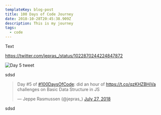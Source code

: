 ```yaml
---
templateKey: blog-post
title: 100 Days of Code Journey
date: 2018-10-28T20:45:38.909Z
description: This is my journey
tags:
  - code
---
```

Text

https://twitter.com/jepras_/status/1022870244224847872

![Day 5 tweet](/img/day5tweet.png)

sdsd

<blockquote class="twitter-tweet" data-lang="en"><p lang="en" dir="ltr">Day #5 of <a href="https://twitter.com/hashtag/100DaysOfCode?src=hash&amp;ref_src=twsrc%5Etfw">#100DaysOfCode</a>: did an hour of <a href="https://t.co/qzKHZBHiVa">https://t.co/qzKHZBHiVa</a> challenges on Basic Data Structure in JS</p>&mdash; Jeppe Rasmussen (@jepras_) <a href="https://twitter.com/jepras_/status/1022870244224847872?ref_src=twsrc%5Etfw">July 27, 2018</a></blockquote>

<script async src="https://platform.twitter.com/widgets.js" charset="utf-8"></script>

sdsd
